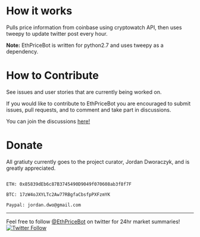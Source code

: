 # How it works
Pulls price information from coinbase using cryptowatch API, then uses tweepy to update twitter post every hour. 

**Note:**
EthPriceBot is written for python2.7 and uses tweepy as a dependency. 



# How to Contribute 
See issues and user stories that are currently being worked on.   

If you would like to contribute to EthPriceBot you are encouraged to submit issues, pull requests, and to comment and take part in discussions. 

You can join the discussions [here!](https://waffle.io/JordanDworaczyk/EthPriceBot/join)

# Donate
All gratiuty currently goes to the project curator, Jordan Dworaczyk, and is greatly appreciated. 

```

ETH: 0x85839dEb6c87B3745490D9049f070608ab3f8f7F

BTC: 17zW4oJXYLTc2Aw77RBgfaCbsfpPXFzmYK

Paypal: jordan.dwo@gmail.com

```

---

Feel free to follow [@EthPriceBot](https://twitter.com/EthPriceBot) on twitter for 24hr market summaries!
[![Twitter Follow](https://img.shields.io/twitter/follow/EthPriceBot.svg?style=social&label=Follow)](https://twitter.com/EthPriceBot)
